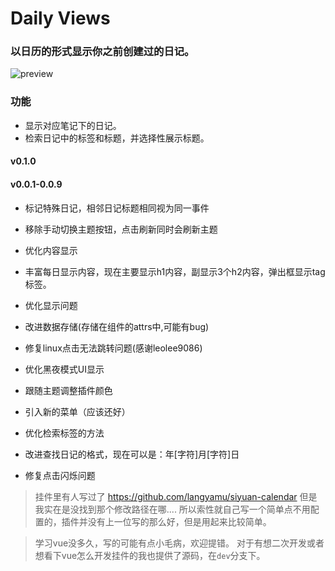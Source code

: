 # Daily Views

### 以日历的形式显示你之前创建过的日记。
![preview](https://raw.githubusercontent.com/fatevase/SiYuanDailyViews/main/preview.png)

### 功能
* 显示对应笔记下的日记。
* 检索日记中的标签和标题，并选择性展示标题。

#### v0.1.0


#### v0.0.1-0.0.9
* 标记特殊日记，相邻日记标题相同视为同一事件

* 移除手动切换主题按钮，点击刷新同时会刷新主题

* 优化内容显示

* 丰富每日显示内容，现在主要显示h1内容，副显示3个h2内容，弹出框显示tag标签。
* 优化显示问题

* 改进数据存储(存储在组件的attrs中,可能有bug)
* 修复linux点击无法跳转问题(感谢leolee9086)
* 优化黑夜模式UI显示

* 跟随主题调整插件颜色
* 引入新的菜单（应该还好）

* 优化检索标签的方法
* 改进查找日记的格式，现在可以是：年[字符]月[字符]日

* 修复点击闪烁问题

> 挂件里有人写过了 https://github.com/langyamu/siyuan-calendar
> 但是我实在是没找到那个修改路径在哪....
> 所以索性就自己写一个简单点不用配置的，插件并没有上一位写的那么好，但是用起来比较简单。

> 学习vue没多久，写的可能有点小毛病，欢迎提错。
> 对于有想二次开发或者想看下vue怎么开发挂件的我也提供了源码，在`dev`分支下。

